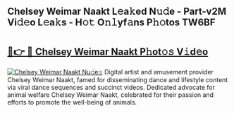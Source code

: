 ## Chelsey Weimar Naakt L𝚎a𝚔ed N𝚞𝚍e - Part-v2M Vi𝚍𝚎o L𝚎a𝚔s - H𝚘𝚝 O𝚗𝚕yf𝚊ns P𝚑𝚘tos TW6BF

# <h2><a href="http://kf1bha.oniu.top/?m=Chelsey+Weimar+Naakt">🔗👉 🔴 Chelsey Weimar Naakt P𝚑ot𝚘𝚜 V𝚒d𝚎o</a></h2>

[![Chelsey Weimar Naakt Nu𝚍e𝚜](https://i.imgur.com/0qMVB7G.gif)](http://kf1bha.oniu.top/?m=Chelsey+Weimar+Naakt)
Digital artist and amusement provider Chelsey Weimar Naakt, famed for disseminating dance and lifestyle content via viral dance sequences and succinct videos. Dedicated advocate for animal welfare Chelsey Weimar Naakt, celebrated for their passion and efforts to promote the well-being of animals.  

